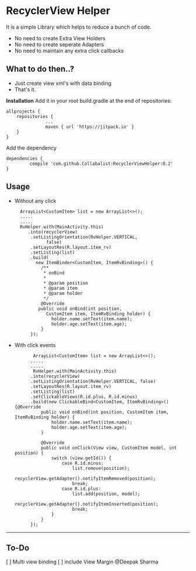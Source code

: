 # **RecyclerView Helper**

It is a simple Library which helps to reduce a bunch of code.

- No need to create Extra View Holders
- No need to create seperate Adapters
- No need to maintain any extra click callbacks
## **What to do then..?**
- Just create view xml's with data binding
- That's it.

**Installation**
Add it in your root build.gradle at the end of repositories:

    allprojects {
        repositories {
                   ...
                   maven { url 'https://jitpack.io' }
        }
    }

Add the dependency

    dependencies {
             compile 'com.github.Collabalist:RecyclerViewHelper:0.2'
    }


## **Usage**
- Without any click

 		ArrayList<CustomItem> list = new ArrayList<>();
        .....
        .....
        RvHelper.with(MainActivity.this)
           .into(recyclerView)
            .setListingOrientation(RvHelper.VERTICAL, 
                  false)
            .setLayoutRes(R.layout.item_rv)
            .setListing(list)
            .build(
              new ItemBinder<CustomItem, ItemRvBinding>() {
                /**
                 * onBind
                 *
                 * @param position
                 * @param item
                 * @param holder
                 */
                @Override
               public void onBind(int position,
                  CustomItem item, ItemRvBinding holder) {
                    holder.name.setText(item.name);
                    holder.age.setText(item.age);
                }
            });


- With click events


             ArrayList<CustomItem> list = new ArrayList<>();
            .....
            .....
             RvHelper.with(MainActivity.this)
            .into(recyclerView)
            .setListingOrientation(RvHelper.VERTICAL, false)
            .setLayoutRes(R.layout.item_rv)
            .setListing(list)
            .setClickableViews(R.id.plus, R.id.minus)
            .build(new ClickableBind<CustomItem, ItemRvBinding>() {@Override
                public void onBind(int position, CustomItem item, ItemRvBinding holder) {
                    holder.name.setText(item.name);
                    holder.age.setText(item.age);
                }
    
                @Override
                public void onClick(View view, CustomItem model, int position) {
                    switch (view.getId()) {
                        case R.id.minus:
                            list.remove(position);
                            recyclerView.getAdapter().notifyItemRemoved(position);
                            break;
                        case R.id.plus:
                            list.add(position, model);
                            recyclerView.getAdapter().notifyItemInserted(position);
                            break;
                    }
                }
            });



****
## **To-Do**
[ ] Multi view binding
[ ] include View Margin @Deepak Sharma
